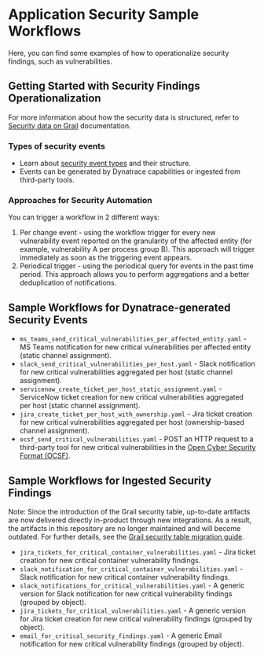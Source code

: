 # Application Security Sample Workflows

Here, you can find some examples of how to operationalize security findings, such as vulnerabilities. 

## Getting Started with Security Findings Operationalization

For more information about how the security data is structured, refer to [Security data on Grail](https://docs.dynatrace.com/docs/platform-modules/application-security/security-data-on-grail) documentation.

### Types of security events
* Learn about [security event types](https://docs.dynatrace.com/docs/platform-modules/application-security/security-data-on-grail#security-events) and their structure.
* Events can be generated by Dynatrace capabilities or ingested from third-party tools.

### Approaches for Security Automation
You can trigger a workflow in 2 different ways:
1. Per change event - using the workflow trigger for every new vulnerability event reported on the granularity of the affected entity (for example, vulnerability A per process group B). This approach will trigger immediately as soon as the triggering event appears.
2. Periodical trigger - using the periodical query for events in the past time period. This approach allows you to perform aggregations and a better deduplication of notifications.

## Sample Workflows for Dynatrace-generated Security Events
* `ms_teams_send_critical_vulnerabilities_per_affected_entity.yaml` - MS Teams notification for new critical vulnerabilities per affected entity (static channel assignment).
* `slack_send_critical_vulnerabilities_per_host.yaml` - Slack notification for new critical vulnerabilities aggregated per host (static channel assignment).
* `servicenow_create_ticket_per_host_static_assignment.yaml` - ServiceNow ticket creation for new critical vulnerabilities aggregated per host (static channel assignment).
* `jira_create_ticket_per_host_with_ownership.yaml` - Jira ticket creation for new critical vulnerabilities aggregated per host (ownership-based channel assignment).
* `ocsf_send_critical_vulnerabilities.yaml` - POST an HTTP request to a third-party tool for new critical vulnerabilities in the [Open Cyber Security Format (OCSF)](https://schema.ocsf.io/1.1.0/classes/vulnerability_finding?extensions=linux,win).

## Sample Workflows for Ingested Security Findings
Note: Since the introduction of the Grail security table, up-to-date artifacts are now delivered directly in-product through new integrations.
As a result, the artifacts in this repository are no longer maintained and will become outdated.
For further details, see the [Grail security table migration guide](https://docs.dynatrace.com/docs/secure/threat-observability/migration).

* `jira_tickets_for_critical_container_vulnerabilities.yaml` - Jira ticket creation for new critical container vulnerability findings.
* `slack_notification_for_critical_container_vulnerabilities.yaml` - Slack notification for new critical container vulnerability findings.
* `slack_notifications_for_critical_vulnerabilities.yaml` - A generic version for Slack notification for new critical vulnerability findings (grouped by object).
* `jira_tickets_for_critical_vulnerabilities.yaml` - A generic version for Jira ticket creation for new critical vulnerability findings (grouped by object).
* `email_for_critical_security_findings.yaml` - A generic Email notification for new critical vulnerability findings (grouped by object).
